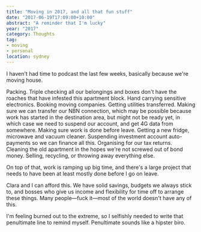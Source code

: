 ```yaml
---
title: "Moving in 2017, and all that fun stuff"
date: "2017-06-19T17:09:00+10:00"
abstract: "A reminder that I'm lucky"
year: "2017"
category: Thoughts
tag:
- moving
- personal
location: sydney
---
```

I haven't had time to podcast the last few weeks, basically because we're moving house. 

Packing. Triple checking all our belongings and boxes don't have the roaches that have infested this apartment block. Hand carrying sensitive electronics. Booking moving companies. Getting utilities transferred. Making sure we can transfer our NBN connection, which may be possible because work has started in the destination area, but might not be ready yet, in which case we need to suspend our account, and get 4G data from somewhere. Making sure work is done before leave. Getting a new fridge, microwave and vacuum cleaner. Suspending investment account auto-payments so we can finance all this. Organising for our tax returns. Cleaning the old apartment in the hopes we're not screwed out of bond money. Selling, recycling, or throwing away everything else.

On top of that, work is ramping up big time, and there's a large project that needs to have been at least mostly done before I go on leave.

Clara and I can afford this. We have solid savings, budgets we always stick to, and bosses who give us income and flexibility for time off to arrange these things. Many people—fuck it—most of the world doesn't have any of this.

I'm feeling burned out to the extreme, so I selfishly needed to write that penultimate line to remind myself. Penultimate sounds like a hipster biro.

